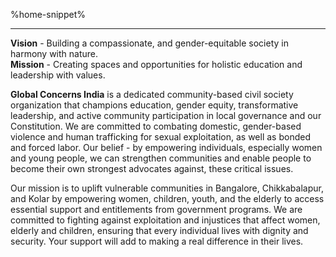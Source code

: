 %home-snippet%

</section><hr /><section>

**Vision** - Building a compassionate, and gender-equitable society in harmony with nature.<br />
**Mission** - Creating spaces and opportunities for holistic education and leadership with values.

</section><section>

**Global Concerns India** is a dedicated community-based civil society organization that champions education, gender equity, transformative leadership, and active community participation in local governance and our Constitution. We are committed to combating domestic, gender-based violence and human trafficking for sexual exploitation, as well as bonded and forced labor. Our belief - by empowering individuals, especially women and young people, we can strengthen communities and enable people to become their own strongest advocates against, these critical issues.

Our mission is to uplift vulnerable communities in Bangalore, Chikkabalapur, and Kolar by empowering women, children, youth, and the elderly to access essential support and entitlements from government programs. We are committed to fighting against exploitation and injustices that affect women, elderly and children, ensuring that every individual lives with dignity and security. Your support will add to making a real difference in their lives.

</section>